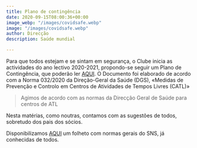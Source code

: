 ```yaml
---
title: Plano de contingência
date: 2020-09-15T08:00:36+00:00
image_webp: "/images/covidsafe.webp"
image: "/images/covidsafe.webp"
author: Direcção
description: Saúde mundial

---
```

Para que todos estejam e se sintam em segurança, o Clube inicia as actividades do ano lectivo 2020-2021, propondo-se seguir um Plano de Contingência, que poderão ler [AQUI](/images/planocontingenciaprisma.pdf "Plano de contingência"). O Documento foi elaborado de acordo com a Norma 032/2020 da Direção-Geral da Saúde (DGS),  «Medidas de Prevenção e Controlo em Centros de Atividades de Tempos Livres (CATL)»

> Agimos de acordo com as normas da Direcção Geral de Saúde para centros de ATL

Nesta matérias, como noutras, contamos com as sugestões de todos, sobretudo dos pais dos sócios.

Disponibilizamos [AQUI](/images/triptico-covid19-26-02-2020.pdf "Folheto - SNS") um folheto com normas gerais do SNS, já conhecidas de todos.